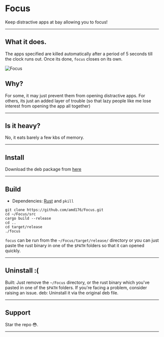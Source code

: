# Focus
Keep distractive apps at bay allowing you to focus!

---
## What it does.
The apps specified are killed automatically after a period of 5 seconds till the clock runs out. Once its done, `focus` closes on its own.

![Focus](https://i.imgur.com/P4LiTwT.png)

## Why?
For some, it may just prevent them from opening distractive apps. For others, its just an added layer of trouble (so that lazy people like me lose interest from opening the app all together)

---
## Is it heavy? 
No, it eats barely a few kbs of memory.

---
## Install 
Download the deb package from [here](https://github.com/amd176/Focus/releases/tag/Beta)

---
## Build

- Dependencies: [Rust](https://www.rust-lang.org/tools/install) and `pkill`

```
git clone https://github.com/amd176/Focus.git
cd ~/Focus/src
cargo build --release
cd ..
cd target/release
./focus
```

`focus` can be run from the `~/Focus/target/release/` directory or you can just paste the rust binary in one of the `$PATH` folders so that it can opened quickly.

---
## Uninstall :(

Built: Just remove the `~/Focus` directory, or the rust binary which you've pasted in one of the `$PATH` folders. If you're facing a problem, consider raising an issue.
deb: Uninstall it via the original deb file.

---
## Support 

Star the repo 😳.

---
